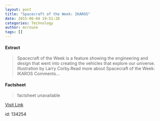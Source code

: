```yaml
---
layout: post
title: "Spacecraft of the Week: IKAROS"
date: 2015-06-04 19:51:28
categories: Technology
author: mcrouse
tags: []
---
```



#### Extract
>Spacecraft of the Week is a feature showing the engineering and design that went into creating the vehicles that explore our universe. Illustration by Larry Corby.Read more about Spacecraft of the Week: IKAROS Comments...

#### Factsheet
>factsheet unavailable

[Visit Link](http://www.pddnet.com/news/2015/06/spacecraft-week-ikaros)

id:  134254

